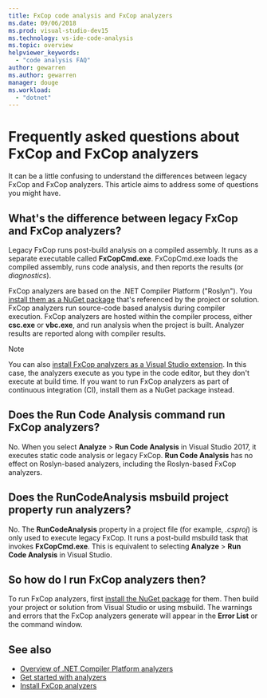 ```yaml
---
title: FxCop code analysis and FxCop analyzers
ms.date: 09/06/2018
ms.prod: visual-studio-dev15
ms.technology: vs-ide-code-analysis
ms.topic: overview
helpviewer_keywords:
  - "code analysis FAQ"
author: gewarren
ms.author: gewarren
manager: douge
ms.workload:
  - "dotnet"
---
```

# Frequently asked questions about FxCop and FxCop analyzers

It can be a little confusing to understand the differences between legacy FxCop and FxCop analyzers. This article aims to address some of questions you might have.

## What's the difference between legacy FxCop and FxCop analyzers?

Legacy FxCop runs post-build analysis on a compiled assembly. It runs as a separate executable called **FxCopCmd.exe**. FxCopCmd.exe loads the compiled assembly, runs code analysis, and then reports the results (or *diagnostics*).

FxCop analyzers are based on the .NET Compiler Platform ("Roslyn"). You [install them as a NuGet package](install-fxcop-analyzers?view=vs-2017#to-install-fxcop-analyzers-as-a-nuget-package) that's referenced by the project or solution. FxCop analyzers run source-code based analysis during compiler execution. FxCop analyzers are hosted within the compiler process, either **csc.exe** or **vbc.exe**, and run analysis when the project is built. Analyzer results are reported along with compiler results.

> [!NOTE]
> You can also [install FxCop analyzers as a Visual Studio extension](install-fxcop-analyzers?view=vs-2017#to-install-fxcop-analyzers-as-a-vsix). In this case, the analyzers execute as you type in the code editor, but they don't execute at build time. If you want to run FxCop analyzers as part of continuous integration (CI), install them as a NuGet package instead.

## Does the Run Code Analysis command run FxCop analyzers?

No. When you select **Analyze** > **Run Code Analysis** in Visual Studio 2017, it executes static code analysis or legacy FxCop. **Run Code Analysis** has no effect on Roslyn-based analyzers, including the Roslyn-based FxCop analyzers.

## Does the RunCodeAnalysis msbuild project property run analyzers?

No. The **RunCodeAnalysis** property in a project file (for example, *.csproj*) is only used to execute legacy FxCop. It runs a post-build msbuild task that invokes **FxCopCmd.exe**. This is equivalent to selecting **Analyze** > **Run Code Analysis** in Visual Studio.

## So how do I run FxCop analyzers then?

To run FxCop analyzers, first [install the NuGet package](install-fxcop-analyzers.md) for them. Then build your project or solution from Visual Studio or using msbuild. The warnings and errors that the FxCop analyzers generate will appear in the **Error List** or the command window.

## See also

- [Overview of .NET Compiler Platform analyzers](roslyn-analyzers-overview.md)
- [Get started with analyzers](fxcop-analyzers.yml)
- [Install FxCop analyzers](install-fxcop-analyzers.md)